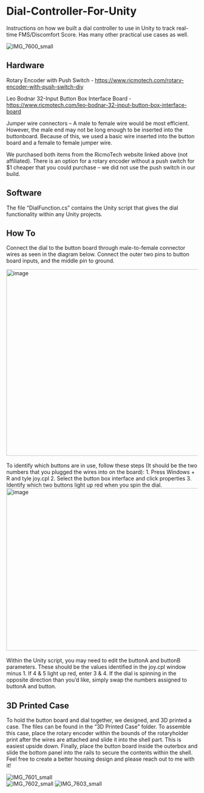 # Dial-Controller-For-Unity
Instructions on how we built a dial controller to use in Unity to track real-time FMS/Discomfort Score. Has many other practical use cases as well. <br>

![IMG_7600_small](https://github.com/user-attachments/assets/22fa0731-2201-4b28-871f-dacfbc05186e)

## Hardware
Rotary Encoder with Push Switch - https://www.ricmotech.com/rotary-encoder-with-push-switch-diy

Leo Bodnar 32-Input Button Box Interface Board - https://www.ricmotech.com/leo-bodnar-32-input-button-box-interface-board

Jumper wire connectors – A male to female wire would be most efficient. However, the male end may not be long enough to be inserted into the buttonboard. Because of this, we used a basic wire inserted into the button board and a female to female jumper wire.

We purchased both items from the RicmoTech website linked above (not affiliated). There is an option for a rotary encoder without a push switch for $1 cheaper that you could purchase – we did not use the push switch in our build.

## Software
The file “DialFunction.cs” contains the Unity script that gives the dial functionality within any Unity projects.

## How To
Connect the dial to the button board through male-to-female connector wires as seen in the diagram below. Connect the outer two pins to button board inputs, and the middle pin to ground. <br>

<img width="731" height="490" alt="image" src="https://github.com/user-attachments/assets/c223d3d1-ec0a-494f-96ff-60284974e525" />
<br>
<br>
To identify which buttons are in use, follow these steps (It should be the two numbers that you plugged the wires into on the board):
1. Press Windows + R and tyle joy.cpl
2. Select the button box interface and click properties
3. Identify which two buttons light up red when you spin the dial.
<br>
<img width="730" height="427" alt="image" src="https://github.com/user-attachments/assets/f62aada0-d9ac-47b7-bfcb-3e75c0850e2b" />
<br>
<br>
Within the Unity script, you may need to edit the buttonA and buttonB parameters. These should be the values identified in the joy.cpl window minus 1. If 4 & 5 light up red, enter 3 & 4. If the dial is spinning in the opposite direction than you’d like, simply swap the numbers assigned to buttonA and button.

## 3D Printed Case
To hold the button board and dial together, we designed, and 3D printed a case. The files can be found in the “3D Printed Case” folder. To assemble this case, place the rotary encoder within the bounds of the rotaryholder print after the wires are attached and slide it into the shell part. This is easiest upside down. Finally, place the button board inside the outerbox and slide the bottom panel into the rails to secure the contents within the shell. <br>
Feel free to create a better housing design and please reach out to me with it!

![IMG_7601_small](https://github.com/user-attachments/assets/2af991af-f3ad-40f5-9e42-30b1ced30b87) <br>
![IMG_7602_small](https://github.com/user-attachments/assets/a7d0c6c0-74ba-4bc3-9ba2-57301f0278a5) 
![IMG_7603_small](https://github.com/user-attachments/assets/b82e7542-3d22-4d73-a3f0-1a21742b1ff6)
